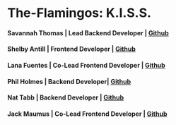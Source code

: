 # The-Flamingos: K.I.S.S.

#### Savannah Thomas | Lead Backend Developer | <a href="https://github.com/savannah-thomas"> Github </a>
#### Shelby Antill | Frontend Developer | <a href="https://github.com/shelbyantill"> Github </a>
#### Lana Fuentes | Co-Lead Frontend Developer | <a href="https://github.com/ChaosxPixie"> Github </a>
#### Phil Holmes | Backend Developer| <a href="https://github.com/PhiltheGuy"> Github </a>
#### Nat Tabb | Backend Developer | <a href="https://github.com/ntabb8"> Github </a>
#### Jack Maumus | Co-Lead Frontend Developer | <a href="https://github.com/Jack-Maumus"> Github </a>

